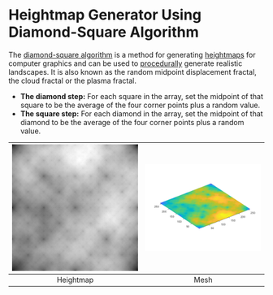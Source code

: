 # Heightmap Generator Using Diamond-Square Algorithm

The [diamond-square algorithm](https://en.wikipedia.org/wiki/Diamond-square_algorithm) is a method for generating [heightmaps](https://en.wikipedia.org/wiki/Heightmap) for computer graphics and can be used to [procedurally](https://en.wikipedia.org/wiki/Procedural_textures) generate realistic landscapes. It is also known as the random midpoint displacement fractal, the cloud fractal or the plasma fractal.

- **The diamond step:** For each square in the array, set the midpoint of that square to be the average of the four corner points plus a random value.
- **The square step:** For each diamond in the array, set the midpoint of that diamond to be the average of the four corner points plus a random value.

| <img src="Heightmap.bmp" width="500"> | <img src="Mesh.bmp" width="500"> |
|:---------:|:----:|
| Heightmap | Mesh |
